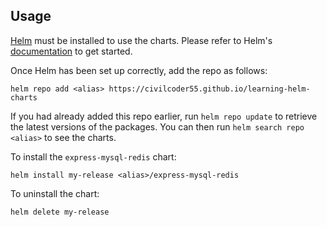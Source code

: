 ## Usage

[Helm](https://helm.sh) must be installed to use the charts. Please refer to
Helm's [documentation](https://helm.sh/docs) to get started.

Once Helm has been set up correctly, add the repo as follows:

    helm repo add <alias> https://civilcoder55.github.io/learning-helm-charts

If you had already added this repo earlier, run `helm repo update` to retrieve
the latest versions of the packages. You can then run `helm search repo
<alias>` to see the charts.

To install the `express-mysql-redis` chart:

    helm install my-release <alias>/express-mysql-redis

To uninstall the chart:

    helm delete my-release
